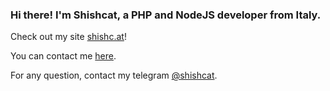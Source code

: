 ### Hi there! I'm Shishcat, a PHP and NodeJS developer from Italy.

Check out my site [shishc.at](https://shishc.at)!

You can contact me [here](https://shishc.at/contactme.html). 

For any question, contact my telegram [@shishcat](https://t.me/shishcat).
